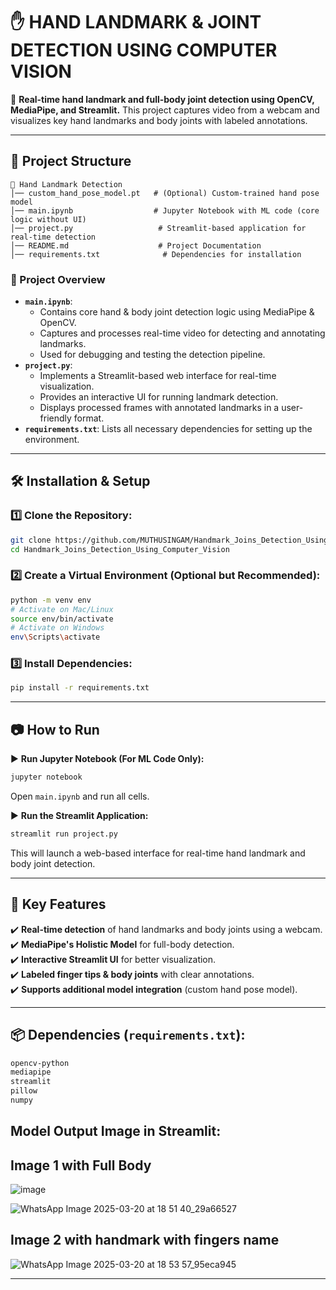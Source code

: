 # ✋ **HAND LANDMARK & JOINT DETECTION USING COMPUTER VISION**

🚀 **Real-time hand landmark and full-body joint detection using OpenCV, MediaPipe, and Streamlit.** 
This project captures video from a webcam and visualizes key hand landmarks and body joints with labeled annotations.

---

## 📂 Project Structure
```
📂 Hand Landmark Detection  
│── custom_hand_pose_model.pt   # (Optional) Custom-trained hand pose model  
│── main.ipynb                  # Jupyter Notebook with ML code (core logic without UI)  
│── project.py                   # Streamlit-based application for real-time detection  
│── README.md                    # Project Documentation  
│── requirements.txt              # Dependencies for installation  
```

### 🎯 Project Overview
- **`main.ipynb`**: 
  - Contains core hand & body joint detection logic using MediaPipe & OpenCV.
  - Captures and processes real-time video for detecting and annotating landmarks.
  - Used for debugging and testing the detection pipeline.
- **`project.py`**: 
  - Implements a Streamlit-based web interface for real-time visualization.
  - Provides an interactive UI for running landmark detection.
  - Displays processed frames with annotated landmarks in a user-friendly format.
- **`requirements.txt`**: Lists all necessary dependencies for setting up the environment.

---

## 🛠️ Installation & Setup

### 1️⃣ Clone the Repository:
```sh
git clone https://github.com/MUTHUSINGAM/Handmark_Joins_Detection_Using_Computer_Vision.git
cd Handmark_Joins_Detection_Using_Computer_Vision
```

### 2️⃣ Create a Virtual Environment (Optional but Recommended):
```sh
python -m venv env  
# Activate on Mac/Linux  
source env/bin/activate  
# Activate on Windows  
env\Scripts\activate  
```

### 3️⃣ Install Dependencies:
```sh
pip install -r requirements.txt
```

---

## 📷 How to Run

▶️ **Run Jupyter Notebook (For ML Code Only):**
```sh
jupyter notebook
```
Open `main.ipynb` and run all cells.

▶️ **Run the Streamlit Application:**
```sh
streamlit run project.py
```
This will launch a web-based interface for real-time hand landmark and body joint detection.

---

## 📌 Key Features
✔️ **Real-time detection** of hand landmarks and body joints using a webcam.  
✔️ **MediaPipe's Holistic Model** for full-body detection.  
✔️ **Interactive Streamlit UI** for better visualization.  
✔️ **Labeled finger tips & body joints** with clear annotations.  
✔️ **Supports additional model integration** (custom hand pose model).  

---

## 📦 Dependencies (`requirements.txt`):
```txt
opencv-python  
mediapipe  
streamlit  
pillow  
numpy  
```
## Model Output Image in Streamlit:
## Image 1 with Full Body

![image](https://github.com/user-attachments/assets/2a289c90-f2fa-4012-b283-da15d4f3b3e4)


![WhatsApp Image 2025-03-20 at 18 51 40_29a66527](https://github.com/user-attachments/assets/f895508e-0f3e-403c-bbfc-5d918fcd3702)

## Image 2 with handmark with fingers name
![WhatsApp Image 2025-03-20 at 18 53 57_95eca945](https://github.com/user-attachments/assets/dc539880-3a7a-45dc-b0ec-8c242a13531c)


---

